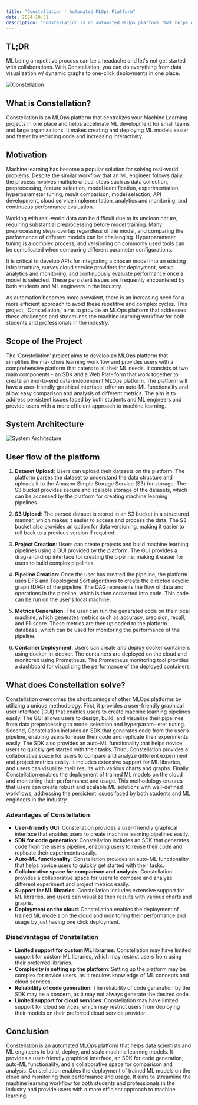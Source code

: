 ```yaml
---
title: "Constellation - Automated MLOps Platform"
date: 2024-10-31
description: "Constellation is an automated MLOps platform that helps data scientists and ML engineers to build, deploy, and scale machine learning models."
---
```


## TL;DR
ML being a repetitive process can be a headache and let's not get started with collaborations. With Constellation, you can do everything from data visualization w/ dynamic graphs to one-click deployments in one place.

![Constellation](https://dqy38fnwh4fqs.cloudfront.net/UHR8ANBP6RRNAR9FEBQADJ6LJMRA/projects/constellation.webp)


## What is Constellation?
Constellation is an MLOps platform that centralizes your Machine Learning projects in one place and helps accelerate ML development for small teams and large organizations. It makes creating and deploying ML models easier and faster by reducing code and increasing interactivity.

## Motivation
Machine learning has become a popular solution for solving real-world problems. Despite the similar workflow that an ML engineer follows daily, the process involves multiple critical steps such as data collection, preprocessing, feature selection, model identification, experimentation, hyperparameter tuning, result comparison, model selection, API development, cloud service implementation, analytics and monitoring, and continuous performance evaluation.

Working with real-world data can be difficult due to its unclean nature, requiring substantial preprocessing before model training. Many preprocessing steps overlap regardless of the model, and comparing the performance of different models can be challenging. Hyperparameter tuning is a complex process, and versioning on commonly used tools can be complicated when comparing different parameter configurations.

It is critical to develop APIs for integrating a chosen model into an existing infrastructure, survey cloud service providers for deployment, set up analytics and monitoring, and continuously evaluate performance once a model is selected. These persistent issues are frequently encountered by both students and ML engineers in the industry.

As automation becomes more prevalent, there is an increasing need for a more efficient approach to avoid these repetitive and complex cycles. This project, 'Constellation,' aims to provide an MLOps platform that addresses these challenges and streamlines the machine learning workflow for both students and professionals in the industry.


## Scope of the Project
The ’Constellation’ project aims to develop an MLOps platform that simplifies the ma-
chine learning workflow and provides users with a comprehensive platform that caters
to all their ML needs. It consists of two main components - an SDK and a Web Plat-
form that work together to create an end-to-end data-independent MLOps platform. The
platform will have a user-friendly graphical interface, offer an auto-ML functionality and
allow easy comparison and analysis of different metrics. The aim is to address persistent
issues faced by both students and ML engineers and provide users with a more efficient
approach to machine learning.

## System Architecture
![System Architecture](https://i.imgur.com/89jbKv4.png)


## User flow of the platform
1. **Dataset Upload**: Users can upload their datasets on the platform. The platform parses the dataset to understand the data structure and uploads it to the Amazon Simple Storage Service (S3) for storage. The S3 bucket provides secure and scalable storage of the datasets, which can be accessed by the platform for creating machine learning pipelines.

2. **S3 Upload**: The parsed dataset is stored in an S3 bucket in a structured manner, which makes it easier to access and process the data. The S3 bucket also provides an option for data versioning, making it easier to roll back to a previous version if required.

3. **Project Creation**: Users can create projects and build machine learning pipelines using a GUI provided by the platform. The GUI provides a drag-and-drop interface for creating the pipeline, making it easier for users to build complex pipelines.

4. **Pipeline Creation**: Once the user has created the pipeline, the platform uses DFS and Topological Sort algorithms to create the directed acyclic graph (DAG) of the pipeline. The DAG represents the flow of data and operations in the pipeline, which is then converted into code. This code can be run on the user's local machine.

5. **Metrics Generation**: The user can run the generated code on their local machine, which generates metrics such as accuracy, precision, recall, and F1-score. These metrics are then uploaded to the platform database, which can be used for monitoring the performance of the pipeline.

6. **Container Deployment**: Users can create and deploy docker containers using docker-in-docker. The containers are deployed on the cloud and monitored using Prometheus. The Prometheus monitoring tool provides a dashboard for visualizing the performance of the deployed containers.


## What does Constellation solve?
Constellation overcomes the shortcomings of other MLOps platforms by utilizing a unique
methodology. First, it provides a user-friendly graphical user interface (GUI) that enables
users to create machine learning pipelines easily. The GUI allows users to design, build,
and visualize their pipelines from data preprocessing to model selection and hyperparam-
eter tuning.
Second, Constellation includes an SDK that generates code from the user’s pipeline,
enabling users to reuse their code and replicate their experiments easily. The SDK also
provides an auto-ML functionality that helps novice users to quickly get started with
their tasks.
Third, Constellation provides a collaborative space for users to compare and analyze
different experiment and project metrics easily. It includes extensive support for ML
libraries, and users can visualize their results with various charts and graphs.
Finally, Constellation enables the deployment of trained ML models on the cloud and
monitoring their performance and usage. This methodology ensures that users can create
robust and scalable ML solutions with well-defined workflows, addressing the persistent
issues faced by both students and ML engineers in the industry.

### Advantages of Constellation
- **User-friendly GUI**: Constellation provides a user-friendly graphical interface that enables users to create machine learning pipelines easily.
- **SDK for code generation**: Constellation includes an SDK that generates code from the user’s pipeline, enabling users to reuse their code and replicate their experiments easily.
- **Auto-ML functionality**: Constellation provides an auto-ML functionality that helps novice users to quickly get started with their tasks.
- **Collaborative space for comparison and analysis**: Constellation provides a collaborative space for users to compare and analyze different experiment and project metrics easily.
- **Support for ML libraries**: Constellation includes extensive support for ML libraries, and users can visualize their results with various charts and graphs.
- **Deployment on the cloud**: Constellation enables the deployment of trained ML models on the cloud and monitoring their performance and usage by just having one click deployment. 

### Disadvantages of Constellation
- **Limited support for custom ML libraries**: Constellation may have limited support for custom ML libraries, which may restrict users from using their preferred libraries.
- **Complexity in setting up the platform**: Setting up the platform may be complex for novice users, as it requires knowledge of ML concepts and cloud services.
- **Reliabitlity of code generation**: The reliability of code generation by the SDK may be a concern, as it may not always generate the desired code.
- **Limited support for cloud services**: Constellation may have limited support for cloud services, which may restrict users from deploying their models on their preferred cloud service provider.

## Conclusion
Constellation is an automated MLOps platform that helps data scientists and ML engineers to build, deploy, and scale machine learning models. It provides a user-friendly graphical interface, an SDK for code generation, auto-ML functionality, and a collaborative space for comparison and analysis. Constellation enables the deployment of trained ML models on the cloud and monitoring their performance and usage. It aims to streamline the machine learning workflow for both students and professionals in the industry and provide users with a more efficient approach to machine learning.
